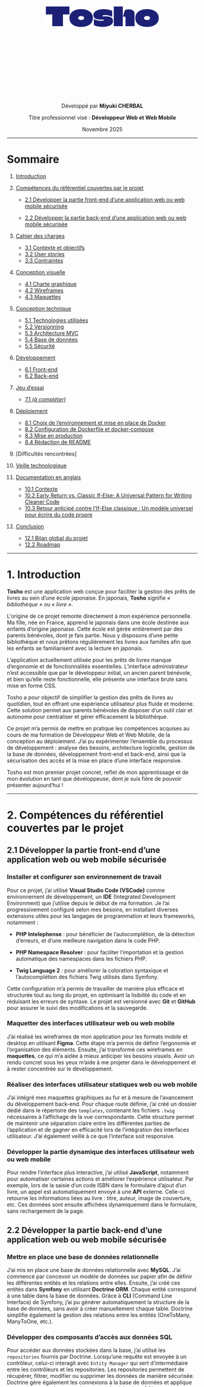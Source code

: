<div style="text-align:center; margin-top:300px;">

  <img src="/img/ui/logo-big.svg" alt="logo" style="display:block; margin:auto; width:300px;">

  <div style="margin-top:200px">
    <p>Développé par <strong>Miyuki CHERBAL</strong></p>
    <p>Titre professionnel visé : <strong>Développeur Web et Web Mobile</strong></p>
    <p>Novembre 2025</p>
  </div>

</div>

<div style="page-break-after: always;"></div>

---

# Sommaire

1. [Introduction](#1-introduction)

2. [Compétences du référentiel couvertes par le projet](#2-compétences-du-référentiel-couvertes-par-le-projet)

   - [2.1 Développer la partie front-end d’une application web ou web mobile sécurisée](#21-développer-la-partie-front-end-dune-application-web-ou-web-mobile-sécurisée)

   - [2.2 Développer la partie back-end d’une application web ou web mobile sécurisée](#22-développer-la-partie-back-end-dune-application-web-ou-web-mobile-sécurisée)

3. [Cahier des charges](#3-cahier-des-charges)
   - [3.1 Contexte et objectifs](#31-contexte-et-objectifs)
   - [3.2 User stories](#32-user-stories)
   - [3.3 Contraintes](#33-contraintes)

4. [Conception visuelle](#4-conception-visuelle)
   - [4.1 Charte graphique](#41-charte-graphique)
   - [4.2 Wireframes](#42-wireframes)
   - [4.3 Maquettes](#43-maquettes)

5. [Conception technique](#5-conception-technique)
   - [5.1 Technologies utilisées](#51-technologies-utilisées)
   - [5.2 Versionning](#52-versionning)
   - [5.3 Architecture MVC](#53-architecture-mvc)
   - [5.4 Base de données](#54-base-de-données)
   - [5.5 Sécurité](#55-sécurité)

6. [Développement](#6-déveleppement)
   - [6.1 Front-end](#61-front-end)
   - [6.2 Back-end](#62-back-end)

7. [Jeu d’essai](#7-jeu-dessai)
   - [7.1 *(à compléter)*](#71-à-compléter)

8. [Déploiement](#8-déploiement)
   - [8.1 Choix de l’environnement et mise en place de Docker](#81-choix-de-lenvironnement-et-mise-en-place-de-docker)
   - [8.2 Configuration de Dockerfile et docker-compose](#82-configuration-de-dockerfile-et-docker-compose)
   - [8.3 Mise en production](#83-mise-en-production)
   - [8.4 Rédaction de README](#84-rédaction-dun-readmemd)

9. [Difficultés rencontrées]

10. [Veille technologique](#10-veille-technologique)

11. [Documentation en anglais](#11-documentation-en-anglais)
      - [10.1 Contexte](#111-contexte)
      - [10.2 Early Return vs. Classic If-Else: A Universal Pattern for Writing Cleaner Code](#112-early-return-vs-classic-if-else-a-universal-pattern-for-writing-cleaner-code)
      - [10.3 Retour anticipé contre l'If-Else classique : Un modèle universel pour écrire du code propre](#113-retour-anticipé-contre-lif-else-classique--un-modèle-universel-pour-écrire-du-code-propre)

12. [Conclusion](#12-conclusion)
    - [12.1 Bilan global du projet](#121-bilan-global-du-projet)
    - [12.2 Roadmap](#122-roadmap)


<div style="page-break-after: always;"></div>

---

# 1. Introduction

**Tosho** est une application web conçue pour faciliter la gestion des prêts de livres au sein d’une école japonaise. En japonais, **Tosho** signifie *« bibliothèque »* ou *« livre »*.

L'origine de ce projet remonte directement à mon expérience personnelle. Ma fille, née en France, apprend le japonais dans une école destinée aux enfants d’origine japonaise. Cette école est gérée entièrement par des parents bénévoles, dont je fais partie. Nous y disposons d’une petite bibliothèque et nous prêtons régulièrement les livres aux familles afin que les enfants se familiarisent avec la lecture en japonais.

L’application actuellement utilisée pour les prêts de livres manque d’ergonomie et de fonctionnalités essentielles. L’interface administrateur n’est accessible que par le développeur initial, un ancien parent bénévole, et bien qu’elle reste fonctionnelle, elle présente une interface brute sans mise en forme CSS.

Tosho a pour objectif de simplifier la gestion des prêts de livres au quotidien, tout en offrant une expérience utilisateur plus fluide et moderne. Cette solution permet aux parents bénévoles de disposer d’un outil clair et autonome pour centraliser et gérer efficacement la bibliothèque.

Ce projet m’a permis de mettre en pratique les compétences acquises au cours de ma formation de Développeur Web et Web Mobile, de la conception au déploiement. J’ai pu expérimenter l’ensemble du processus de développement : analyse des besoins, architecture logicielle, gestion de la base de données, développement front-end et back-end, ainsi que la sécurisation des accès et la mise en place d’une interface responsive. 

Tosho est mon premier projet concret, reflet de mon apprentissage et de mon évolution en tant que développeuse, dont je suis fière de pouvoir présenter aujourd’hui !


<div style="page-break-after: always;"></div>

---


# 2. Compétences du référentiel couvertes par le projet 

## 2.1 Développer la partie front-end d’une application web ou web mobile sécurisée

### Installer et configurer son environnement de travail

Pour ce projet, j’ai utilisé **Visual Studio Code (VSCode)** comme environnement de développement, un **IDE** (Integrated Development Environment) que j’utilise depuis le début de ma formation. Je l’ai progressivement configuré selon mes besoins, en installant diverses extensions utiles pour les langages de programmation et leurs frameworks, notamment :
- **PHP Intelephense** : pour bénéficier de l’autocomplétion, de la détection d’erreurs, et d’une meilleure navigation dans le code PHP.

- **PHP Namespace Resolver** : pour faciliter l’importation et la gestion automatique des namespaces dans les fichiers PHP.

- **Twig Language 2** : pour améliorer la coloration syntaxique et l’autocomplétion des fichiers Twig utilisés dans Symfony.

Cette configuration m’a permis de travailler de manière plus efficace et structurée tout au long du projet, en optimisant la lisibilité du code et en réduisant les erreurs de syntaxe.
Le projet est versionné avec **Git** et **GitHub** pour assurer le suivi des modifications et la sauvegarde.

### Maquetter des interfaces utilisateur web ou web mobile

J’ai réalisé les wireframes de mon application pour les formats mobile et desktop en utilisant **Figma**. Cette étape m’a permis de définir l’ergonomie et l’organisation des éléments. Ensuite, j’ai transformé ces wireframes en **maquettes**, ce qui m’a aidée à mieux anticiper les besoins visuels. Avoir un rendu concret sous les yeux m’aide à me projeter dans le développement et à rester concentrée sur le développement.

### Réaliser des interfaces utilisateur statiques web ou web mobile

J’ai intégré mes maquettes graphiques au fur et à mesure de l’avancement du développement back-end. Pour chaque route définie, j’ai créé un dossier dédié dans le répertoire des ``templates``, contenant les fichiers ```.twig``` nécessaires à l’affichage de la vue correspondante. Cette structure permet de maintenir une séparation claire entre les différentes parties de l’application et de gagner en efficacité lors de l’intégration des interfaces utilisateur. J’ai également veillé à ce que l’interface soit responsive.

### Développer la partie dynamique des interfaces utilisateur web ou web mobile

Pour rendre l’interface plus interactive, j’ai utilisé **JavaScript**, notamment pour automatiser certaines actions et améliorer l’expérience utilisateur. Par exemple, lors de la saisie d’un code ISBN dans le formulaire d’ajout d’un livre, un appel est automatiquement envoyé à une **API** externe. Celle-ci retourne les informations liées au livre : titre, auteur, image de couverture, etc. Ces données sont ensuite affichées dynamiquement dans le formulaire, sans rechargement de la page. 

## 2.2 Développer la partie back-end d’une application web ou web mobile sécurisée

### Mettre en place une base de données relationnelle

J’ai mis en place une base de données relationnelle avec **MySQL**. J’ai commencé par concevoir un modèle de données sur papier afin de définir les différentes entités et les relations entre elles. Ensuite, j’ai créé ces entités dans **Symfony** en utilisant **Doctrine ORM**. Chaque entité correspond à une table dans la base de données. Grâce à **CLI** (Command Line Interface) de Symfony, j’ai pu générer automatiquement la structure de la base de données, sans avoir à créer manuellement chaque table. Doctrine simplifie également la gestion des relations entre les entités (OneToMany, ManyToOne, etc.).

### Développer des composants d’accès aux données SQL

Pour accéder aux données stockées dans la base, j’ai utilisé les ``repositories`` fournis par Doctrine. Lorsqu’une requête est envoyée à un contrôleur, celui-ci interagit avec ``Entity Manager`` qui sert d’intermédiaire entre les contrôleurs et les repositories.
Les repositories permettent de récupérer, filtrer, modifier ou supprimer les données de manière sécurisée. Doctrine gère également les connexions à la base de données et applique automatiquement des protections contre les injections SQL.

### Développer des composants métier coté serveur

J’ai structuré mon projet selon **l’architecture MVC (Modèle – Vue – Contrôleur)** de Symfony, afin de séparer clairement la logique métier, l’affichage et le traitement des requêtes. Chaque URL est associée à une route, dirigée vers un contrôleur dédié à une fonctionnalité précise (par exemple : prêts des livres, gestion des inventaires etc.).
Les contrôleurs interagissent avec les entités pour récupérer ou modifier les données, puis transmettent les résultats aux vues. Ce mécanisme est utilisé notamment pour la gestion complète du CRUD des livres.

### Documentner le déploiement d’une application dynamique web ou web mobile

Pour le déploiement, j’ai utilisé **Docker**, ce qui permet de standardiser l’environnement de développement et de production. J’ai rédigé un ``dockerfile`` qui décrit toutes les étapes nécessaires pour construire l’image de l’application : installation des dépendances, configuration, copie des fichiers, etc.
Toutes les commandes nécessaires à l’exécution du projet avec Docker sont documentées dans le fichier ``README.md``. Cela permet à n’importe quel utilisateur de cloner le dépôt et de lancer l’application en quelques lignes de commande, sans avoir à configurer manuellement l’environnement.

<div style="page-break-after: always;"></div>

---


# 3. Cahier des charges
## 3.1 Contexte et objectifs
### Contexte
Le projet **Tosho** est inspiré d’une application web actuellement utilisée au sein d’une école japonaise associative qui propose des cours de japonais aux enfants d’origine japonaise. L’école est entièrement gérée par des parents bénévoles, dont je fais partie, et met à disposition une petite bibliothèque afin d’encourager la lecture en japonais auprès des enfants.

Chaque semaine, les familles adhérentes peuvent emprunter des livres pour leurs enfants. Jusqu’à présent, ces prêts sont gérés via une application web existante, développée il y a plusieurs années par un ancien parent bénévole.
Le fonctionnement actuel est le suivant :

1. La famille choisit les livres à emprunter.

2. Chaque livre possède une étiquette avec un code unique (différent de l’ISBN) généré par l’association.

3. Le parent bibliothécaire saisit le nom de famille de l’emprunteur.

4. La liste des livres déjà empruntés par cette famille s’affiche.

5. Si la famille rapporte des livres, le bibliothécaire enregistre le retour de chaque livre.

6. Pour enregistrer un nouveau prêt, il saisit le code du livre correspondant.

Bien que cette application soit fonctionnelle, elle présente plusieurs limitations importantes :

- La partie administrateur (gestion des livres, des familles adhérentes, des bibliothécaires et des inventaires annuels) n’est pas accessible aux bénévoles actuels et nécessite toujours l’intervention du développeur d’origine.

- La recherche de familles n’est possible qu’en alphabet latin, ce qui rend la recherche en japonais (hiragana) impossible.

- L’interface est peu ergonomique, sans mise en page ni design CSS.

<div style="display:flex; margin-top: 50px; margin-bottom:50px; background:#fafafa">
<img src="/img/ui/tosyo.jpg" alt="book" style="display:block; margin:auto; width:40%;">
<img src="/img/ui/tosyo2.jpg" alt="family" style="display:block; margin:auto; width:40%;">
</div>

Ces contraintes rendent la gestion quotidienne de la bibliothèque peu flexible pour les parents bénévoles.

C’est dans ce contexte qu’a été conçu Tosho, une nouvelle application web de gestion des prêts de livres, pensée pour offrir une utilisation simple, fluide et autonome, sans dépendance à un intervenant technique extérieur.

### Objectifs

Le projet Tosho a pour objectif principal de faciliter et moderniser la gestion des prêts de livres au sein de l’école japonaise associative, tout en offrant aux parents bénévoles un outil simple, efficace et autonome.

Plus précisément, le projet vise à :

- Centraliser la gestion de la bibliothèque, en regroupant toutes les informations relatives aux livres, aux familles et aux bénévoles dans une interface administrateur claire et accessible.

- Améliorer l’ergonomie et l’expérience utilisateur, avec une interface intuitive, responsive et agréable à utiliser, adaptée aux besoins des bénévoles non techniques.

- Permettre un inventaire fiable et autonome, avec la possibilité de signaler facilement les livres manquants, mal rangés ou abîmés.

- Offrir une solution évolutive, qui pourra être enrichie ultérieurement de fonctionnalités supplémentaires (réservations, rappels automatiques, multilingue, etc.).

Ainsi, Tosho se positionne comme une solution moderne et complète, permettant aux bénévoles de gérer la bibliothèque de manière autonome et efficace, tout en garantissant un suivi fiable des prêts et retours de livres.

## 3.2 User stories

**Échelle de priorité :**  
- Priorité 0 : Obligatoire  
- Priorité 1 : Nécessaire  
- Priorité 2 : Secondaire


### Page de connexion

| En tant que...     | Je veux...                         | Afin de...                                        | Priorité |
|-------------------|------------------------------------|--------------------------------------------------|----------|
| Utilisateur (Admin ou Bibliothécaire) | Me connecter à l'application | Accéder à mes fonctionnalités selon mon rôle   | 0        |
| Utilisateur       | Récupérer mon mot de passe oublié   | Pouvoir accéder à nouveau à mon compte          | 0        |

### Gestion des prêts

| En tant que...          | Je veux...                                                       | Afin de...                             | Priorité |
|-------------------------|-----------------------------------------------------------------|---------------------------------------|----------|
| Bibliothécaire   | Enregistrer un prêt (livre, date, famille emprunteuse)          | Suivre les emprunts de livres         | 0        |
| Bibliothécaire   | Enregistrer le retour d’un livre                                 | Mettre à jour la disponibilité        | 0        |

---

### Inventaire (Côté bibliothécaire)

| En tant que...          | Je veux...                                                       | Afin de...                             | Priorité |
|-------------------------|-----------------------------------------------------------------|---------------------------------------|----------|
| Bibliothécaire   | Saisir l’ID d’un livre et valider sa présence lors de l’inventaire | Vérifier que le livre est bien là    | 1        |
| Bibliothécaire   | Signaler une anomalie                                           | Identifier anomalie                   | 1        |

---

### Gestion des livres (Admin uniquement)

| En tant que... | Je veux...                               | Afin de...                         | Priorité |
|----------------|-----------------------------------------|-----------------------------------|----------|
| Admin          | Ajouter un nouveau livre                 | Enrichir l’inventaire             | 1        |
| Admin          | Consulter les détails d’un livre        | Vérifier les informations         | 1        |
| Admin          | Modifier les informations d’un livre    | Corriger ou mettre à jour         | 1        |
| Admin          | Supprimer un livre                      | Retirer un livre obsolète         | 2        |

---

### Gestion des familles adhérentes (Admin uniquement)

| En tant que... | Je veux...                               | Afin de...                         | Priorité |
|----------------|-----------------------------------------|-----------------------------------|----------|
| Admin          | Ajouter une nouvelle famille             | Enregistrer les membres           | 1        |
| Admin          | Consulter les informations d’une famille| Vérifier les données              | 1        |
| Admin          | Modifier les informations d’une famille | Mettre à jour                     | 1        |
| Admin          | Supprimer une famille                    | Supprimer des adhérents            | 2        |

---

### Gestion des bibliothécaires (Admin uniquement)

| En tant que... | Je veux...                                      | Afin de...                                               | Priorité |
|----------------|-------------------------------------------------|----------------------------------------------------------|----------|
| Admin          | Créer un compte bibliothécaire                  | Leur permettre d'accéder à l'application                 | 1        |
| Admin          | Modifier un compte bibliothécaire               | Mettre à jour leurs informations                         | 1        |
| Admin          | Supprimer un compte bibliothécaire              | Retirer l'accès à quelqu'un qui ne fait plus partie      | 2        |
| Admin          | Voir la liste des bibliothécaires               | Gérer plus facilement l'équipe de gestion                | 1        |
| Admin          | Activer/désactiver un compte bibliothécaire    | Contrôler l'accès à l'application                        | 1        |

---

### Gestion de l’inventaire (Admin uniquement)

| En tant que... | Je veux...                                     | Afin de...                                               | Priorité |
|----------------|-----------------------------------------------|----------------------------------------------------------|----------|
| Admin          | Programmer une session d'inventaire          | Planifier quand les bénévoles vont vérifier les livres  | 1        |
| Admin          | Actualiser l'état d'inventaire (session ouverte/fermée/à venir, etc.) | Suivre correctement le statut de chaque session       | 1        |
| Admin          | Voir l'avancement de l'inventaire           | Savoir combien de livres ont été vérifiés et combien restent | 1        |
| Admin          | Modifier l'état des livres signalés         | Mettre à jour l’état après avoir réglé le problème     | 1        |
---
### Interface et sécurité

| En tant que...     | Je veux...                         | Afin de...                                        | Priorité |
|--------------------|------------------------------------|--------------------------------------------------|----------|
| Admin              | Passer de l’interface Admin à l’interface Bibliothécaire | Gérer la bibliothèque comme un parent bibliothécaire | 2        |
| Bibliothécaire     | Modifier mon mot de passe           | Sécuriser mon compte ou le mettre à jour         | 1        |
| Bibliothécaire     | Initialiser mon mot de passe        | En cas de perte de mot de passe                   | 0        |


## 3.3 Contraintes

- L’interface doit être **simple** et **intuitive**, adaptée à des utilisateurs non techniques. Les bibliothécaires et **les administrateurs sont des bénévoles**.
- L’accès aux fonctionnalités doit être restreint selon le rôle de l’utilisateur :
  - **Admin (parent bénévole)** : gère les familles, les livres, les bibliothécaires et l’inventaire.
  - **Bibliothécaire (parent bénévole)** : enregistre les prêts et retours, et participe aux sessions d’inventaire.
- Les données doivent être fiables et mises à jour en temps réel afin d’éviter les erreurs de double prêt ou de livres manquants.

<div style="page-break-after: always;"></div>

---

# 4. Conception visuelle

L’identité visuelle de **Tosho** a été pensée pour refléter l’esprit d’une association scolaire : à la fois **ludique**, **conviviale** et **accessible**.
L’objectif est de proposer une interface simple à comprendre, agréable à utiliser et adaptée aux parents bénévoles.

## 4.1 Charte graphique

### Couleurs principales

<img src="/img/ui/chart.svg" alt="logo" style="display:block; margin:auto; width:60%; margin-bottom:30px; margin-top:30px;">

- ``#1C2176`` : pour le texte, les bordures et les icônes
- ``#A9B9FA`` : couleur principale de l'interface **bibliothécaire**
- ``#9BAFFF`` : couleur principale de l'interface **admin**

Une bonne visibilité des choix de couleurs est vérifiée à l’aide du site https://coolors.co/contrast-checker/

<img src="/img/ui/contrast.PNG" alt="logo" style="display:block; margin:auto; width:60%; margin-bottom:30px; margin-top:30px;">

<img src="/img/ui/contrast1.PNG" alt="logo" style="display:block; margin:auto; width:60%; margin-bottom:30px; margin-top:30px;">


### Composants
TODO


### Typographie
Le choix des polices a été fait avec soin pour garantir une lecture claire tout en apportant une touche moderne.

- ``"MuseoModerno"`` : pour les titres et le menu
- ``"Outfit"`` ; pour les textes courants

### Logo


Le logo ***Tosho*** — qui signifie *livre* ou *bibliothéque* en japonais — a été conçu sur Figma. J'ai chosisi la police ``"Climate Crisis"`` pour son style rétro, en harmonie avec le style **pixel art** des icônes.

<img src="/img/ui/logo-big.svg" alt="logo" style="display:block; margin:auto; width:200px;">

### Icônes
J'ai opté pour les icônes ``"Pixel free icons"`` au style **pixel art** pour apporter une touche **ludique** et **conviviale**. Elles ont également été exportées en SVG depuis Figma.

<div style="display:flex; margin-bottom:50px;">
<img src="/img/ui/child-book.svg" alt="book" style="display:block; margin:auto; width:100px;">
<img src="/img/ui/family.svg" alt="family" style="display:block; margin:auto; width:100px;">
<img src="/img/ui/books.svg" alt="books" style="display:block; margin:auto; width:100px;">
</div>

### Favicon

TODO

## 4.2 Wireframes

Les wireframes m'ont permis de **planifier la structure et l’organisation de l’interface** avant de passer à la création des maquettes.  
Ils servent à visualiser rapidement la disposition des éléments et le parcours utilisateur sans se soucier du design final.

### Version mobile
- Les sections principales sont **claires et accessibles**, avec un menu compact pour gagner de la place.  
- Les onglets et boutons sont positionnés pour une navigation **facile avec le pouce**.  
- Les cartes représentant les livres ou les emprunts sont **empilées verticalement** pour un accès rapide. 

<img src="/img/ui/wireframe-mb (2).PNG" style="width:60%; margin-left:auto; margin-right:auto; margin-top: 1rem; margin-bottom:1rem;">

### Version desktop
- Les éléments sont **bien espacés** et la navigation facile avec les onglets.   

<img src="/img/ui/wireframe-desk1.PNG" style="width:60%; margin-left:auto; margin-right:auto; margin-top: 1rem; margin-bottom:1rem;">
<img src="/img/ui/wireframe-desk2.PNG" style="width:60%; margin-left:auto; margin-right:auto; margin-top: 1rem; margin-bottom:1rem;">


## 4.3 Maquettes

Les maquettes m'ont permis de visualiser le rendu attendu et de vérifier que l’interface est adaptée aux utilisateurs.  
Pour assurer la meilleure expérience utilisateur (**UX**) sur mobile comme sur desktop, j’ai ajusté l’emplacement et la disposition des différents éléments.

### Version mobile
- Le menu utilise des **icônes** pour gagner de la place.  
- Les onglets sont adaptés à la **taille de l’écran**.  
- Les cartes de livres ou d’emprunts sont affichées les unes au-dessus des autres pour faciliter la lecture et rendre la navigation plus fluide.  
- Un **fond de couleur différent** est utilisé pour distinguer facilement les interfaces selon le rôle de l’utilisateur.

<img src="/img/ui/maquette-mb2.PNG" style="width:60%; margin-left:auto; margin-right:auto; margin-top: 1rem; margin-bottom:1rem;">

### Version desktop
- Des **effets hover** sont ajoutés sur le menu et les cartes pour améliorer l’interactivité et guider l’utilisateur.    
- Les onglets et sections restent bien visibles et accessibles pour une navigation intuitive.

<img src="/img/ui/maquette-desk.PNG" style="width:60%; margin-left:auto; margin-right:auto; margin-top: 1rem; margin-bottom:1rem;">

# 5. Conception technique
## 5.1 Technologies utilisées

### Back-end  
- Language : **PHP 8.2**
- Framework : **Symfony 6.4**

<img src="/img/code/v-1.svg" alt="version" style="display:block; width:100%; margin-left:auto; margin-right:auto; margin-top: 1rem; margin-bottom:1rem;">

Le choix de **Symfony 6.4** permet de bénéficier du **Long-Term Support (LTS)**. Cela signifie qu’elle bénéficie de mises à jour de sécurité et de corrections de bugs pendant plusieurs années, ce qui rend le projet plus stable et durable.

Symfony facilite la **gestion du back-end** grâce à ses nombreux outils intégrés :

- Gestion de la base de données et des entités avec **Doctrine ORM (Object Relational Mapping)**

- création et validation des formulaires,

- gestion de la sécurité et des rôles utilisateurs.
### Bundles et composants Symfony

Symfony repose sur des **composants** et des **bundles**, qui permettent de structurer et de réutiliser facilement le code dans l’application.

- Les **composants Symfony** sont des **bibliothèques PHP indépendantes** — c'est à dire qu'ils ne dépendent pas de Symfony. Chaque composant remplit une tâche technique précise.
Exemples :

   - **HttpFoundation** : gère les requêtes et réponses HTTP

   - **Routing** : gère le système de routes

   - **Form** : gère la création et la validation des formulaires

   - **Security** : gère la sécurité et l’authentification

- Les **bundles** sont des **ensembles de composants configurés** pour ajouter une fonctionnalité complète à une application Symfony. Certains bundles sont natifs,— c'est à dire qu'ils sont intégrés dans le framework et prêts à l'emploi.
Examples :

   - **TwigBundle** : permet de gérer les vues avec Twig,

   - **DoctrineBundle** : gère la base de données via Doctrine ORM

   - **SecurityBundle** : s’occupe de l’authentification et des rôles utilisateurs.

### Front-end  

- **HTML** : J'ai structuré le code avec des balises sémantiques comme `<header>`, `<nav>`, `<main>` et `<footer>` afin d’assurer une bonne organisation du contenu. Pour rendre l’application **responsive**, j’ai ajouté la balise suivante :  


<img src="/img/code/respo.svg" alt="version" style="display:block; width:100%; margin-left:auto; margin-right:auto; margin-top: 1rem; margin-bottom:1rem;">


indispensable pour adapter l’affichage aux différentes tailles d’écran.  

- **CSS** : Les fichiers CSS sont séparés par composants pour une meilleure organisation. J’ai également créé un fichier spécifique pour les **variables CSS** (couleurs, tailles, polices) afin d’assurer une **cohérence visuelle** et de pouvoir modifier facilement le style global du site. 
J’ai utilisé `@media screen` pour adapter le design aux différentes tailles d’écran.

- **Twig** : J’ai utilisé Twig, le moteur de template de Symfony, pour créer des pages dynamiques. Il permet de séparer le code PHP de l’affichage et de réutiliser facilement des éléments comme le `<header>`, le `<footer>` ou les onglets (tabs) sur toutes les pages.


## 5.2 Versionning

La sauvegarde et le suivi du code sont assurés par **Git**, avec un dépôt distant sur **GitHub**.  

J’ai organisé le développement avec plusieurs branches :  
- `dev` : utilisée pour le développement  
- `docker-deploy` : dédiée au déploiement via **Docker**, contenant les fichiers et configurations de production.  

Cette organisation permet de séparer clairement le travail de développement local des configurations et fichiers liés au déploiement.


## 5.3 Architecture MVC

L’application suit le modèle **MVC (Model – View – Controller)** propre à Symfony, qui sépare clairement les responsabilités :  

- **Controller (Contrôleur)** : reçoit les requêtes de l’utilisateur, exécute la logique métier et envoie les données vers la vue correspondante.  
- **Model (Modèle)** : gère les entités et communique avec la base de données via **Doctrine ORM**, puis renvoie les données au contrôleur.  
- **View (Vue)** : reçoit les données du contrôleur et génère l’affichage des pages avec **Twig**.

```mermaid
flowchart TD
    U[Utilisateur] -->|Envoie requête| C[Contrôleur]
    C -->|Demande ou modifie données| M[Modèle]
    M -->|Renvoie données| C
    C -->|Transmet données à la vue| V[Vue]
    V -->|Retourne la page rendue| C
    C -->|Renvoie la réponse| U

    style U fill:#f9f,stroke:#333,stroke-width:1px
    style C fill:#bbf,stroke:#333,stroke-width:1px
    style M fill:#bfb,stroke:#333,stroke-width:1px
    style V fill:#ffb,stroke:#333,stroke-width:1px

```


## 5.4 Base de données 

### Conception

J’ai d’abord conçu ma base de données sur papier, en définissant les tables et leurs relations afin de répondre aux besoins fonctionnels de l’application.
Ensuite, j’ai présenté le schéma à mon formateur, puis j’ai ajusté la structure en applicant ses retours afin d’améliorer la cohérence et la logique du modèle.
Cette étape m’a permis de comprendre le concept de relations entre les tables (OneToMany, ManyToOne, etc.) et de définir précisément les tables ainsi que leurs relations, avant de passer à la modélisation dans Symfony.

### Modélisation et relations

Après avoir conçu le schéma de la base de données sur papier et validé sa cohérence avec mon formateur, j’ai traduit ce modèle en **entités Symfony**.  
Cette étape permet de transformer les tables et leurs relations en **classes PHP**, avec Doctrine qui gère automatiquement la création des tables et des clés étrangères.
J’ai créé ces entités grâce à la commande CLI de Symfony :

<img src="/img/code/entite.svg" alt="version" style="display:block; width:100%; margin-left:auto; margin-right:auto; margin-top: 1rem; margin-bottom:1rem;">
Cette commande permet de définir :

- le nom de l’entité 

- les **propriétés** (les champs de la table)

- les **relations** avec d’autres entités.

Dans **Field type**, on peut définir la relation entre les entités. **Doctrine** s’occupe ensuite d’ajuster les champs pour gérer correctement les relations.

### Entités créées

| Entité          | Description  |
|-----------------|-----------------------------|
| `User`          | Contient les informations des utilisateurs et leurs **rôles** pour gérer les droits d’accès (admin, bibliothécaire). |
| `Family`        | Représente les familles adhérentes à l’association. Stocke les informations de contact et les liens avec `Loan`. |
| `Book`          | Contient les informations des livres (titre, auteur, statut, code, localisation, etc.) et les relations avec `Loan` et `InventoryItem`. |
| `Loan`          | Représente un prêt de livre : lien entre un livre et une famille. |
| `Inventory`     | Représente une session d’inventaire. |
| `InventoryItem` | Relie un livre à une session d’inventaire et permet de signaler les anomalies (perdu, mal rangé, abîmé). |


### Relations principales entre entités

| Entité source      | Type de relation | Entité cible      | Description |
|-------------------|----------------|-----------------|------------|
| `Family`          | **OneToMany**       | `Loan`          | Une famille peut avoir plusieurs prêts, mais chaque prêt correspond à une seule famille. |
| `Loan`            | **ManyToOne**       | `Book`          | Un prêt correspond à un seul livre, mais un livre peut être emprunté plusieurs fois. |
| `User`            | **OneToMany**       | `Loan`          | Un utilisateur (bibliothécaire) peut gérer plusieurs prêts. |
| `InventoryItem`   | **ManyToOne**       | `Book`          | Chaque item d’inventaire est lié à un seul livre. |
| `InventoryItem`   | **ManyToOne**       | `Inventory`     | Chaque item d’inventaire appartient à une seule session d’inventaire. |


### Générer la base de données

Une fois les entités créées, Symfony et Doctrine permettent de générer automatiquement la base de données.
Pour créer la base de données :

<img src="/img/code/doctrine.svg" style="width:80%; margin-left:auto; margin-right:auto; margin-top: 1rem; margin-bottom:1rem;">

Pour créer ou mettre à jour les tables selon les entités :

<img src="/img/code/db.svg" style="width:80%; margin-left:auto; margin-right:auto; margin-top: 1rem; margin-bottom:1rem;">

Ces commandes synchronisent la base de données avec le modèle défini dans le code.

<img src="/img/schema-db.PNG" style="width:80%; margin-left:auto; margin-right:auto; margin-top: 1rem; margin-bottom:1rem;">

---

## 5.5 Sécurité
Symfony intègre un système de sécurité complet et modulaire qui permet de protéger les données, de contrôler les accès et de garantir la fiabilité de Tosho.

### Gestion des rôles et autorisations

Les accès sont gérés à travers des rôles utilisateurs définis dans le fichier ``security.yaml``.
L’application distingue notamment :

- ``ROLE_ADMIN`` : accès complet à l’ensemble des fonctionnalités (gestion des bibliothécaires, inventaires, et livres etc.)

- ``ROLE_LIBRARIAN`` : accès restreint à la gestion des prêts et à la consultation du catalogue.

Ces rôles permettent d’adapter les permissions selon le profil et les responsabilités de chaque utilisateur.

En complément, un fichier ``UserChecker.php`` vérifie, avant la connexion, si le compte utilisateur est toujours actif.
Si le compte d’un bibliothécaire a été désactivé par un administrateur, le ``UserChecker`` empêche la connexion et bloque l’accès à l’application.
Cela permet d’éviter qu’un ancien bénévol puisse encore se connecter et renforce ainsi la sécurité du système.

### Authentification et sessions sécurisées

L’authentification est gérée automatiquement par Symfony à l’aide de son composant Security.
Une fois connecté, l’utilisateur est identifié par une session sécurisée stockée côté serveur.
Cela évite d’avoir à se reconnecter à chaque requête, tout en garantissant que les informations d’accès restent protégées.

<img src="/img/code/framework.svg" style="width:80%; margin-left:auto; margin-right:auto; margin-top: 1rem; margin-bottom:1rem;">

*framework.yaml*

### Protection CSRF et sécurité des requêtes

Symfony protège automatiquement les formulaires grâce à un **token CSRF (Cross-Site Request Forgery)**.
Ce jeton est généré et vérifié à chaque soumission de formulaire pour s’assurer que la requête vient bien d’un utilisateur authentifié du site, et non d’une attaque externe.

Dans mon projet, j’ai créé les formulaires en utilisant ``AbstractType`` et en définissant des ``FormType``. Symfony ajoute automatiquement un ``token CSRF`` à chaque formulaire, ce qui empêche qu’une action soit effectuée par un utilisateur non autorisé. Cela garantit la sécurité des formulaires sans effort supplémentaire.

<img src="/img/code/familyform.svg" style="width:80%; margin-left:auto; margin-right:auto; margin-top: 1rem; margin-bottom:1rem;">

En complément, Symfony et Doctrine utilisent des **requêtes préparées** pour communiquer avec la base de données.
Cela signifie que les données saisies par les utilisateurs ne sont jamais injectées directement dans les requêtes SQL, ce qui protège efficacement contre les injections SQL malveillantes.

Par exemple, dans le FamilyRepository :
<img src="/img/code/familyrepo.svg" style="width:80%; margin-left:auto; margin-right:auto; margin-top: 1rem; margin-bottom:1rem;">
Ici, l’utilisation de `createQueryBuilder` avec ``setParameter`` garantit que les données saisies par l’utilisateur sont sécurisées. Les valeurs ne sont pas injectées directement dans la requête SQL : **la requête est préparée séparément** et ``setParameter`` permet d’y lier les valeurs de manière sécurisée. Cela protège efficacement **contre les injections SQL**.

### Sécurisation des mots de passe

Les mots de passe ne sont jamais stockés en clair dans la base de données.
Symfony utilise un algorithme de hachage robuste afin de rendre les mots de passe illisibles.
Lorsqu’un utilisateur se connecte, le mot de passe saisi est haché et comparé à celui enregistré, sans jamais révéler sa valeur réelle.

### Filtrage des accès

L’accès à certaines pages ou fonctionnalités est restreint selon le rôle de l’utilisateur :

Dans le code, la méthode `isGranted()` est utilisée pour limiter les actions selon le rôle.

Dans les vues Twig, `{% if is_granted('ROLE_ADMIN') %}` permet d’afficher certains éléments uniquement aux administrateucd cs.

Ce contrôle garantit que chaque utilisateur n’a accès qu’aux informations et fonctionnalités qui le concernent.

---

# 6. Développement

## 6.1 Front-end
Pour simplifier la saisie des informations sur les livres, j’ai mis en place une fonctionnalité d’autocomplétion dans le formulaire d’ajout d’un nouveau livre.

Lorsqu’un utilisateur ajoute un livre au catalogue de la bibliothèque, il peut saisir le code ISBN (International Standard Book Number). Le formulaire se préremplit alors automatiquement avec les informations correspondantes, ce qui facilite l’ajout d’un nouveau livre.

Étant donné que tous les livres de notre bibliothèque sont en japonais, certaines informations (comme le titre et les auteurs) doivent être affichées en japonais ainsi qu’en romaji (transcription en alphabet latin pour faciliter la lecture).

#### Stimulus
Stimulus est un framework JavaScript léger qui permet d'ajouter des comportements interactifs sans transformer tout mon appli en une SPA (Single Page Application). 

#### API 
Pour récupérer les informations en japonais, j’ai utilisé l’API japonaise gratuite ***OpenBD***. Pour obtenir les informations en romaji, j’ai utilisé l’API ***OpenLibrary***. J’ai également utilisé **Postman** pour tester les requêtes et m’assurer que les données étaient correctement récupérées.


## 6.2 Back-end
Quand un bibliothécaire saisit un code de livre (différent de code d'ISBN), j'affiche les infos sur ce livre et la disponibilité de ce livre. Pour ce la j'ai défini un status pour chaque livre. Quand un livre a un statut 'disponible', le bibliothécaire peut passer en pret de ce livre, lorsque le livre a un status 'emprunté', le bibliothécaire peut rendre ce livre. J'ai mise en place des Enums pour gérer les status de livre et le status de pret.


# 7. Jeu d'essai
## 7.1 Scénario 1 : Rendre et prêter un livre
La fonctionnalité principale de Tosho est de pouvoir gerer les prêts de livre. Lorsque une membre de l'association apporte des livres, le bibliothécaire saisis des informations pour proceder à prêt ou retour de livre.

## 7.2 Scénario 2 : Ajout d'un livre au calalogue par autocomlétion


# 8. Déploiement
## 8.1 Choix de l’environnement et mise en place de Docker

La majeure partie du développement de mon projet s’est déroulée dans un environnement **Windows** avec **XAMPP** comme serveur local. Cependant, au fur et à mesure de l’avancement, j’ai constaté que cette configuration manquait de performance : le chargement des pages était particulièrement lent, ce qui ralentissait considérablement le développement.

Durant ma période de stage, j’ai eu l’occasion d’assister à la mise en production d’un projet au sein d’une entreprise. Cette expérience m’a motivé à faire évoluer mon propre projet vers un environnement **Ubuntu** et à utiliser **Docker** pour exécuter mon application dans des conteneurs. Cette nouvelle configuration s’est révélée beaucoup plus rapide, stable et proche d’un environnement de production réel.

L’utilisation de Docker présente plusieurs avantages :

- Isoler l’application dans un environnement reproductible et indépendant du système d’exploitation.

- Faciliter le déploiement et la maintenance du projet.

- Reproduire plus facilement l'environnement de production sur n'importe quelle machine.

Le passage de **Windows + XAMPP** à **Ubuntu + Docker** a permis d’obtenir un environnement de développement plus rapide, plus fiable et plus proche d’une configuration de production.

## 8.2 Configuration de Dockerfile et docker-compose


## 8.3 Mise en production
Une fois l’environnement conteneurisé et testé localement, la mise en production consiste à déployer les mêmes conteneurs sur un serveur distant.
Pour cela, j’ai loué un serveur VPS chez RackNerd et acheté un nom de domaine afin de rendre mon application accessible en ligne.

J’ai également configuré les variables d’environnement (fichiers .env) pour gérer les paramètres sensibles sans les inclure dans le code source.

## 8.4 Rédaction d'un README
Pour faciliter la prise en main de mon projet, j’ai rédigé un fichier `README.md` pour documenter le projet.
Ce fichier contient :

- Une présentation générale du projet

- Les prérequis nécessaires à l’installation

- Les étapes pour exécuter le projet avec Docker

Pour faciliter les commandes, j'ai également mise en place d'un fichier `Makefile` qui facilite des lignes de commande à executer.

# 11. Difficultés rencontrées

# 10. Veille technologique
Tout au long de ma formation, je me suis documenté et informé pour progresser, résoudre des problèmes techniques et me tenir à jour sur les évolutions dans le domaine du développement web.

**La documentation officielle de PHP** a été une ressource que j’ai beaucoup consultée. Celle de **Symfony**, très bien structurée et accompagnée d’exemples concrets, m’a également été d’une grande aide, notamment pour la mise en place des formulaires et la configuration des routes.

Lors de bugs ou de difficultés techniques, j’ai effectué des recherches approfondies sur le web. **Stack Overflow** a été l’une de mes principales ressources : je faisais toujours **attention à la date des réponses** pour m’assurer de leur pertinence avec les versions récentes des outils que j’utilisais.

Côté front-end, le site **MDN Web Docs** a été ma principale ressource, très utile pour approfondir ma compréhension de HTML, CSS et JavaScript.
Pour la conception visuelle de mon application, j’ai souvent consulté le site **Dribbble**, qui m’a permis de m’inspirer de designs modernes et de me tenir informé des tendances actuelles en UI/UX.

Quand un bug persistait malgré mes recherches, j’utilisais ChatGPT comme solution de dernier recours. Cela m’a permis de gagner du temps et de débloquer des situations complexes, grâce à des explications claires et des exemples de code adaptés à mon problème.

J’ai également regardé de nombreuses vidéos sur YouTube pour approfondir certains sujets, notamment l’utilisation de Git, ainsi que pour enrichir ma culture générale dans le domaine du développement.

Ces ressources m’ont également permis de m’habituer à lire et comprendre **la documentation en anglais**, qui est souvent plus complète et mise à jour.

---

# 11. Documentation en anglais
## 11.1 Contexte

Lors de ma période de stage, j'ai eu l'occasion de observer des **revues de code via GitLab**. Cela m'a permis de comprendre l'importance d'écrire un **code propre et lisible** (clean code).  

J'ai reçu des retours sur mon projet Tosho, et mon tuteur m'a parlé de la pratique de **“Early Return”**. Dans mon code initial, j'avais imbriqué plusieurs conditions `if` et `else`, ce qui rendait le code difficile à lire.  

La pratique de **“Early Return”** consiste à **quitter une fonction dès qu'une condition est remplie**, afin de réduire l'imbrication. Après cette explication, je me suis documenté sur ce sujet pour mieux l'appliquer dans mon projet.

## 11.2 Early Return vs. Classic If-Else: A Universal Pattern for Writing Cleaner Code

Writing conditional logic is something every developer does—no matter the language. But how you structure those conditions affects how readable, testable, and maintainable your code becomes.

### What Is Early Return or Guard Clause?

Early return means exiting a function as soon as a certain condition is met—usually to handle an edge case or invalid input.

A guard clause is a specific use of early return at the top of the function, to prevent deeper logic from running if key conditions aren’t met.

This avoids unnecessary nesting and keeps your core logic flat and easy to follow.

#### Example 1: Classic if...else (Nested Logic)
```javascript
function sendWelcomeEmail(user) {
    if (user) {
        console.log(`Sending welcome email to ${user.email}`);
    } else {
        return;
    }
}
```
The real logic is wrapped inside an if block, which can become messy as the function grows.
#### Example 2: Early Return / Guard Clause
```javascript
function sendWelcomeEmail(user) {
    if (!user) {
        return;
    }

    console.log(`Sending welcome email to ${user.email}`);
}
```
This structure handles the invalid case immediately, then continues with the main logic. It’s easier to read and requires less indentation.
### Benefits of Using Guard Clauses : 
- Reduces code nesting and cognitive load
- Keeps the core logic visually prioritized
- Handles edge cases early and clearly
- Makes the function easier to modify and extend

This approach works well in any language, because it's a logic structuring choice — not a language feature.

*source : Eddie Goldman / Early Return vs. Classic If-Else: A Universal Pattern for Writing Cleaner Code* https://dev.to/eddiegoldman/early-return-vs-classic-if-else-a-universal-pattern-for-writing-cleaner-code-1083

## 11.3 Retour anticipé contre l'If-Else classique : Un modèle universel pour écrire du code propre

Ecrire logique conditionnelle est quelquechose que tous les développeurs font dans n'importe quelle language. Cependant, comment structurer ces conditions impacte comment votre code devient lisible, testable, et maintenable.

### Qu'est ce que l'Early Return (Retour anticipé) ou la Guard Clause (Clause de garde) ?

L'Early return consiste à sortir d'une fonction dès que certain condition est remplie pour traiter un cas particulier ou une entrée invalide.

Une Guard Clause est une utilisation spécifique de l'Early return au début d'une fonction, pour empêcher une logique plus profonde si une condition clé n'est pas remplie.

Cela évite les imbrications non nécessaires et garder votre logique principale simple et facile à suivre.

#### Example 1 : if...else classique (logique imbriquée)
> idem à la version originale

La logique réele est enveloppé à l'intérieur d'un bloc de ``if``, ce qui peut rapidement alourdir le code quand la fonction devient plus complexe.
#### Example 2 : Retour anticipé / Clause de garde
> idem à la version originale

Cette structure gère les cas invalides immediatement, en suite continue avec la logique principale. C'est plus facile à lire et demande moins d'indentation.

### Avantage d'utiliser la Clause de garde :
- Réduire les code imbriqués et la charge mentale
- Garder la logique principale priorisé visuellement
- Gère les cas particuliers plus tôt et plus claire
- Rendre les fonctions plus facile à modifier et à faire évoluer

Cet approche marche bien dans n'importe quelle language, car c'est une choix de structure logique, et non d'une fonctionnaliré propre à un langage.

---
# 12. Conclusion

## 12.1 Bilan global

Ce projet m’a permis de mettre en pratique mes compétences en développement web et d’apprendre à résoudre les problèmes rencontrés au cours du déveleppement.
Dans ce domaine, il est essentiel de continuer à apprendre, de se tenir à jour et de s’adapter en permanence aux nouvelles technologies.

La période de stage en entreprise m’a également beaucoup apporté : elle m’a permis de découvrir la gestion de projets réels et d’adopter de bonnes pratiques professionnelles, notamment en matière d’utilisation de Git et de respect des principes de clean code. 

Enfin, ce projet m’a donné une vision complète du cycle de développement — de la conception à la mise en ligne — et m’a permis de renforcer à la fois mes compétences techniques et mon autonomie.

## 12.2 Roadmap

### Projet professionnel

La responsable actuelle du service IT de l’association quittera son poste l’an prochain, et je me suis engagé à reprendre cette fonction.
Je prévois donc de proposer officiellement cette application à l’association afin qu’elle soit utilisée pour la gestion réelle de la bibliothèque.

Un autre projet est également prévu : la refonte du site vitrine de l’association, actuellement développé avec Vue.js. 

### Évolutions futures de projet Tosho 

Plusieurs pistes d’évolution sont envisagées pour faire progresser l’application :
- Interface multilingue (français / japonais)
- Mise en place d’un planning pour les parents bibliothécaires
- Envoi d’e-mails automatiques de rappel pour les retours en retard 
- Système de réservation de livres en ligne



